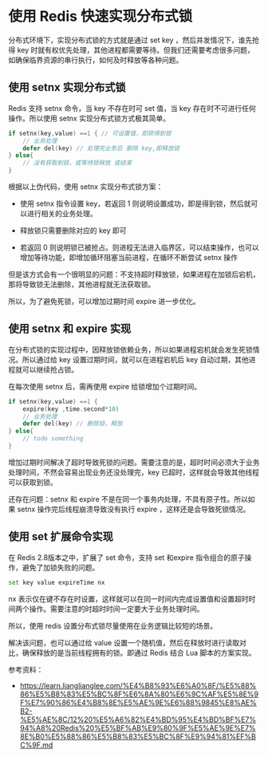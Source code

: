# 使用 Redis 快速实现分布式锁

分布式环境下，实现分布式锁的方式就是通过 set key ，然后并发情况下，谁先抢得 key 时就有权优先处理，其他进程都需要等待。但我们还需要考虑很多问题，如确保临界资源的串行执行，如何及时释放等各种问题。

## 使用 setnx 实现分布式锁

Redis 支持 setnx 命令，当 key 不存在时可 set 值，当 key 存在时不可进行任何操作。所以使用 setnx 实现分布式锁方式极其简单。

```go
if setnx(key,value) ==1 { // 可设置值，即获得到锁
    // 业务处理
    defer del(key) // 处理完业务后 删除 key,即释放锁
} else{
    // 没有获取到锁，或等待锁释放 或结束
}
```

根据以上伪代码，使用 setnx 实现分布式锁方案：

- 使用 setnx 指令设置 key，若返回 1 则说明设置成功，即是得到锁，然后就可以进行相关的业务处理。

- 释放锁只需要删除对应的 key 即可

- 若返回 0 则说明锁已被抢占。则进程无法进入临界区，可以结束操作，也可以增加等待功能，即增加循环阻塞当前进程，在循环不断尝试 setnx 操作

但是该方式会有一个很明显的问题：不支持超时释放锁，如果进程在加锁后宕机，那将导致锁无法删除，其他进程就无法获取锁。

所以，为了避免死锁，可以增加过期时间 expire 进一步优化。

## 使用 setnx 和 expire 实现

在分布式锁的实现过程中，因释放锁依赖业务，所以如果进程宕机就会发生死锁情况。所以通过给 key 设置过期时间，就可以在进程宕机后 key 自动过期，其他进程就可以继续抢占锁。

在每次使用 setnx 后，需再使用 expire 给锁增加个过期时间。

```go
if setnx(key,value) ==1 { 
    expire(key ,time.second*10)
    // 业务处理
    defer del(key) // 删除锁，释放
} else{
    // todo something
}
```

增加过期时间解决了超时导致死锁的问题。需要注意的是，超时时间必须大于业务处理时间，不然会容易出现业务还没处理完，key 已超时，这样就会导致其他线程可以获取到锁。

还存在问题：setnx 和 expire 不是在同一个事务内处理，不具有原子性。所以如果 setnx 操作完后线程崩溃导致没有执行 expire ，这样还是会导致死锁情况。

## 使用 set 扩展命令实现

在 Redis 2.8版本之中，扩展了 set 命令，支持 set 和expire 指令组合的原子操作，避免了加锁失败的问题。

```bash
set key value expireTime nx
```

nx 表示仅在键不存在时设置，这样就可以在同一时间内完成设置值和设置超时时间两个操作。需要注意的时超时时间一定要大于业务处理时间。

所以，使用 redis 设置分布式锁尽量使用在业务逻辑比较短的场景。

解决该问题，也可以通过给 value 设置一个随机值，然后在释放时进行读取对比，确保释放的是当前线程拥有的锁。即通过 Redis 结合 Lua 脚本的方案实现。

参考资料：

- https://learn.lianglianglee.com/%E4%B8%93%E6%A0%8F/%E5%88%86%E5%B8%83%E5%BC%8F%E6%8A%80%E6%9C%AF%E5%8E%9F%E7%90%86%E4%B8%8E%E5%AE%9E%E6%88%9845%E8%AE%B2-%E5%AE%8C/12%20%E5%A6%82%E4%BD%95%E4%BD%BF%E7%94%A8%20Redis%20%E5%BF%AB%E9%80%9F%E5%AE%9E%E7%8E%B0%E5%88%86%E5%B8%83%E5%BC%8F%E9%94%81%EF%BC%9F.md
